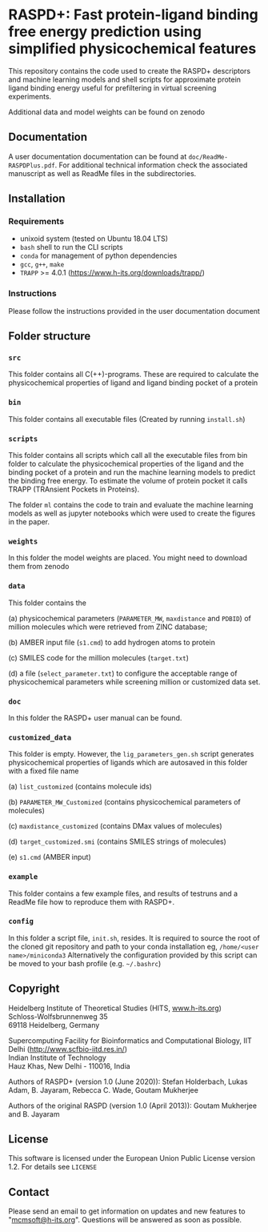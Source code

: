 # RASPD+: Fast protein-ligand binding free energy prediction using simplified physicochemical features

This repository contains the code used to create the RASPD+ descriptors and machine learning models and shell scripts for approximate protein ligand binding energy useful for prefiltering in virtual screening experiments.

Additional data and model weights can be found on zenodo

## Documentation

A user documentation documentation can be found at `doc/ReadMe-RASPDPlus.pdf`. For additional technical information check the associated manuscript as well as ReadMe files in the subdirectories.

## Installation

### Requirements

* unixoid system (tested on Ubuntu 18.04 LTS)
* `bash` shell to run the CLI scripts
* `conda` for management of python dependencies
* `gcc`, `g++`, `make`
* `TRAPP` >= 4.0.1 (https://www.h-its.org/downloads/trapp/)

### Instructions

Please follow the instructions provided in the user documentation document

## Folder structure

### `src`

This folder contains all C(++)-programs.
These are required to calculate the physicochemical properties of ligand and ligand binding pocket of a protein

### `bin`

This folder contains all executable files (Created by running `install.sh`)

### `scripts`

This folder contains all scripts which call all the executable files from bin folder to calculate
the physicochemical properties of the ligand and the binding pocket of a protein and run the machine learning models to predict the binding free energy.
To estimate the volume of protein pocket it calls TRAPP (TRAnsient Pockets in Proteins).

The folder `ml` contains the code to train and evaluate the machine learning models as well as jupyter notebooks which were used to create the figures in the paper.

### `weights`

In this folder the model weights are placed. You might need to download them from zenodo

### `data`

This folder contains the

(a) physicochemical parameters (`PARAMETER_MW`, `maxdistance` and `PDBID`) of million molecules which were retrieved from ZINC database;

(b) AMBER input file (`s1.cmd`) to add hydrogen atoms to protein

(c) SMILES code for the million molecules (`target.txt`)

(d) a file (`select_parameter.txt`) to configure the acceptable range of physicochemical parameters while screening million or customized data set.

### `doc`

In this folder the RASPD+ user manual can be found.

### `customized_data`

This folder is empty. However, the `lig_parameters_gen.sh` script generates physicochemical properties of ligands which are autosaved in this folder with a fixed file name

(a) `list_customized` (contains molecule ids)

(b) `PARAMETER_MW_Customized` (contains physicochemical parameters of molecules)

(c) `maxdistance_customized`  (contains DMax values of molecules)

(d) `target_customized.smi` (contains SMILES strings of molecules)

(e) `s1.cmd` (AMBER input)

### `example`

This folder contains a few example files, and results of testruns and a ReadMe file how to reproduce them with RASPD+.

### `config`

In this folder a script file, `init.sh`, resides. It is required to source the root of the cloned git repository
and path to your conda installation eg, `/home/<user name>/miniconda3`
Alternatively the configuration provided by this script can be moved to your bash profile (e.g. `~/.bashrc`)

## Copyright

Heidelberg Institute of Theoretical Studies (HITS, www.h-its.org)\
Schloss-Wolfsbrunnenweg 35\
69118 Heidelberg, Germany

Supercomputing Facility for Bioinformatics and Computational Biology, IIT Delhi (http://www.scfbio-iitd.res.in/)\
Indian Institute of Technology\
Hauz Khas, New Delhi - 110016, India

Authors of RASPD+ (version 1.0 (June 2020)): Stefan Holderbach, Lukas Adam, B. Jayaram, Rebecca C. Wade, Goutam Mukherjee

Authors of the original RASPD (version 1.0 (April 2013)): Goutam Mukherjee and B. Jayaram

## License

This software is licensed under the European Union Public License version 1.2. For details see `LICENSE`

## Contact

Please send an email to get information on updates and new features to "mcmsoft@h-its.org".
Questions will be answered as soon as possible.
